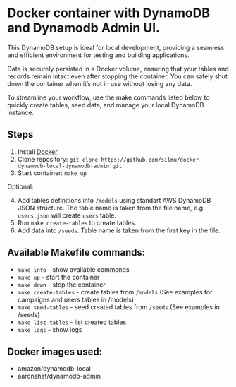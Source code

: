 # Docker container with DynamoDB and Dynamodb Admin UI.

This DynamoDB setup is ideal for local development, providing a seamless and efficient environment for testing and building applications.

Data is securely persisted in a Docker volume, ensuring that your tables and records remain intact even after stopping the container. You can safely shut down the container when it’s not in use without losing any data.

To streamline your workflow, use the make commands listed below to quickly create tables, seed data, and manage your local DynamoDB instance.

## Steps

1. Install [Docker](https://docs.docker.com/desktop/setup/install/mac-install/)
2. Clone repository: `git clone https://github.com/silmu/docker-dynamodb-local-dynamodb-admin.git`
3. Start container: `make up`

Optional:

4. Add tables definitions into `/models` using standart AWS DynamoDB JSON structure. The table name is taken from the file name, e.g. `users.json` will create `users` table.
5. Run `make create-tables` to create tables.
6. Add data into `/seeds`. Table name is taken from the first key in the file.

## Available Makefile commands:

- `make info` - show available commands
- `make up` - start the container
- `make down` - stop the container
- `make create-tables` - create tables from `/models` (See examples for campaigns and users tables in /models)
- `make seed-tables` - seed created tables from `/seeds` (See examples in /seeds)
- `make list-tables` - list created tables
- `make logs` - show logs

## Docker images used:

- amazon/dynamodb-local
- aaronshaf/dynamodb-admin
